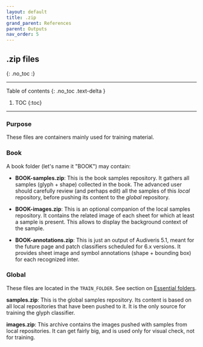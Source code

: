 ```yaml
---
layout: default
title: .zip
grand_parent: References
parent: Outputs
nav_order: 5
---
```

## .zip files
{: .no_toc :}

---
Table of contents
{: .no_toc .text-delta }

1. TOC
{:toc}
---

### Purpose
These files are containers mainly used for training material.

### Book

A book folder (let's name it "BOOK") may contain:

* **BOOK-samples.zip**:
This is the book samples repository.
It gathers all samples (glyph + shape) collected in the book.
The advanced user should carefully review (and perhaps edit) all the samples of this _local_
repository, before pushing its content to the _global_ repository.

* **BOOK-images.zip**:
This is an optional companion of the local samples repository.
It contains the related image of each sheet for which at least a sample is present.
This allows to display the background context of the sample.

* **BOOK-annotations.zip**:
This is just an output of Audiveris 5.1, meant for the future page and patch classifiers scheduled
for 6.x versions.
It provides sheet image and symbol annotations (shape + bounding box) for each recognized inter.

### Global

These files are located in the `TRAIN_FOLDER`.
See section on [Essential folders](../folders/essential.md).

**samples.zip**:
This is the global samples repository.
Its content is based on all local repositories that have been pushed to it.
It is the only source for training the glyph classifier.

**images.zip**:
This archive contains the images pushed with samples from local repositories.
It can get fairly big, and is used only for visual check, not for training.
